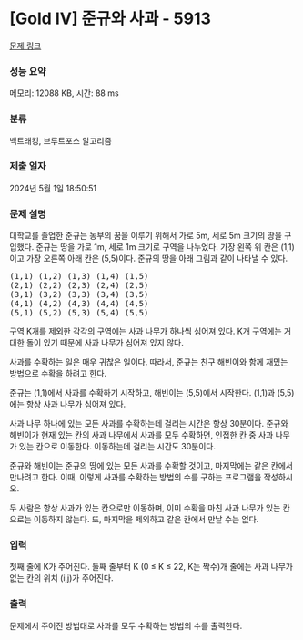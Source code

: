 # [Gold IV] 준규와 사과 - 5913 

[문제 링크](https://www.acmicpc.net/problem/5913) 

### 성능 요약

메모리: 12088 KB, 시간: 88 ms

### 분류

백트래킹, 브루트포스 알고리즘

### 제출 일자

2024년 5월 1일 18:50:51

### 문제 설명

<p>대학교를 졸업한 준규는 농부의 꿈을 이루기 위해서 가로 5m, 세로 5m 크기의 땅을 구입했다. 준규는 땅을 가로 1m, 세로 1m 크기로 구역을 나누었다. 가장 왼쪽 위 칸은 (1,1)이고 가장 오른쪽 아래 칸은 (5,5)이다. 준규의 땅을 아래 그림과 같이 나타낼 수 있다.</p>

<pre>(1,1) (1,2) (1,3) (1,4) (1,5)
(2,1) (2,2) (2,3) (2,4) (2,5)
(3,1) (3,2) (3,3) (3,4) (3,5)
(4,1) (4,2) (4,3) (4,4) (4,5)
(5,1) (5,2) (5,3) (5,4) (5,5)</pre>

<p>구역 K개를 제외한 각각의 구역에는 사과 나무가 하나씩 심어져 있다. K개 구역에는 거대한 돌이 있기 때문에 사과 나무가 심어져 있지 않다.</p>

<p>사과를 수확하는 일은 매우 귀찮은 일이다. 따라서, 준규는 친구 해빈이와 함께 재밌는 방법으로 수확을 하려고 한다.</p>

<p>준규는 (1,1)에서 사과를 수확하기 시작하고, 해빈이는 (5,5)에서 시작한다. (1,1)과 (5,5)에는 항상 사과 나무가 심어져 있다.</p>

<p>사과 나무 하나에 있는 모든 사과를 수확하는데 걸리는 시간은 항상 30분이다. 준규와 해빈이가 현재 있는 칸의 사과 나무에서 사과를 모두 수확하면, 인접한 칸 중 사과 나무가 있는 칸으로 이동한다. 이동하는데 걸리는 시간도 30분이다.</p>

<p>준규와 해빈이는 준규의 땅에 있는 모든 사과를 수확할 것이고, 마지막에는 같은 칸에서 만나려고 한다. 이때, 이렇게 사과를 수확하는 방법의 수를 구하는 프로그램을 작성하시오.</p>

<p>두 사람은 항상 사과가 있는 칸으로만 이동하며, 이미 수확을 마친 사과 나무가 있는 칸으로는 이동하지 않는다. 또, 마지막을 제외하고 같은 칸에서 만날 수는 없다.</p>

### 입력 

 <p>첫째 줄에 K가 주어진다. 둘째 줄부터 K (0 ≤ K ≤ 22, K는 짝수)개 줄에는 사과 나무가 없는 칸의 위치 (i,j)가 주어진다.</p>

### 출력 

 <p>문제에서 주어진 방법대로 사과를 모두 수확하는 방법의 수를 출력한다.</p>

